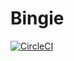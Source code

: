 # Bingie

[![CircleCI](https://circleci.com/gh/mantas84/Bingie.svg?style=svg&circle-token=dacac278f17bc8f9d923cf5674ab0a32ca7d3a05)](https://circleci.com/gh/mantas84/Bingie)
